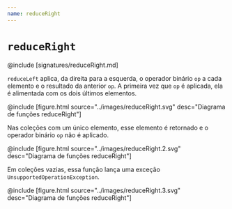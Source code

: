 ```yaml
---
name: reduceRight
---
```


# `reduceRight`

@include [signatures/reduceRight.md]

`reduceLeft` aplica, da direita para a esquerda, o operador binário `op` a cada elemento e o resultado da anterior `op`.
A primeira vez que `op` é aplicada, ela é alimentada com os dois últimos elementos.

@include [figure.html source="../images/reduceRight.svg" desc="Diagrama de funções reduceRight"]

Nas coleções com um único elemento, esse elemento é retornado e o operador binário `op` não é aplicado.

@include [figure.html source="../images/reduceRight.2.svg" desc="Diagrama de funções reduceRight"]

Em coleções vazias, essa função lança uma exceção `UnsupportedOperationException`.

@include [figure.html source="../images/reduceRight.3.svg" desc="Diagrama de funções reduceRight"]
